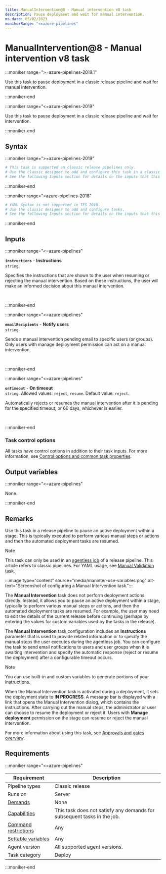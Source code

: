 ```yaml
---
title: ManualIntervention@8 - Manual intervention v8 task
description: Pause deployment and wait for manual intervention.
ms.date: 05/02/2023
monikerRange: "<=azure-pipelines"
---
```


# ManualIntervention@8 - Manual intervention v8 task

<!-- :::description::: -->
:::moniker range=">=azure-pipelines-2019.1"

<!-- :::editable-content name="description"::: -->
Use this task to pause deployment in a classic release pipeline and wait for manual intervention.
<!-- :::editable-content-end::: -->

:::moniker-end

:::moniker range="<=azure-pipelines-2019"

<!-- :::editable-content name="description"::: -->
Use this task to pause deployment in a classic release pipeline and wait for intervention.
<!-- :::editable-content-end::: -->

:::moniker-end
<!-- :::description-end::: -->

<!-- :::syntax::: -->
## Syntax

:::moniker range=">=azure-pipelines-2019"

```yaml
# This task is supported on classic release pipelines only.
# Use the classic designer to add and configure this task in a classic release pipeline.
# See the following Inputs section for details on the inputs that this task supports.
```

:::moniker-end

:::moniker range="=azure-pipelines-2018"

```yaml
# YAML Syntax is not supported in TFS 2018.
# Use the classic designer to add and configure tasks.
# See the following Inputs section for details on the inputs that this task supports.
```

:::moniker-end
<!-- :::syntax-end::: -->

<!-- :::inputs::: -->
## Inputs

<!-- :::item name="instructions"::: -->
:::moniker range="<=azure-pipelines"

**`instructions`** - **Instructions**<br>
`string`.<br>
<!-- :::editable-content name="helpMarkDown"::: -->
Specifies the instructions that are shown to the user when resuming or rejecting the manual intervention. Based on these instructions, the user will make an informed decision about this manual intervention.
<!-- :::editable-content-end::: -->
<br>

:::moniker-end
<!-- :::item-end::: -->
<!-- :::item name="emailRecipients"::: -->
:::moniker range="<=azure-pipelines"

**`emailRecipients`** - **Notify users**<br>
`string`.<br>
<!-- :::editable-content name="helpMarkDown"::: -->
Sends a manual intervention pending email to specific users (or groups). Only users with manage deployment permission can act on a manual intervention.
<!-- :::editable-content-end::: -->
<br>

:::moniker-end
<!-- :::item-end::: -->
<!-- :::item name="onTimeout"::: -->
:::moniker range="<=azure-pipelines"

**`onTimeout`** - **On timeout**<br>
`string`. Allowed values: `reject`, `resume`. Default value: `reject`.<br>
<!-- :::editable-content name="helpMarkDown"::: -->
Automatically rejects or resumes the manual intervention after it is pending for the specified timeout, or 60 days, whichever is earlier.
<!-- :::editable-content-end::: -->
<br>

:::moniker-end
<!-- :::item-end::: -->

### Task control options

All tasks have control options in addition to their task inputs. For more information, see [Control options and common task properties](/azure/devops/pipelines/yaml-schema/steps-task#common-task-properties).
<!-- :::inputs-end::: -->

<!-- :::outputVariables::: -->
## Output variables

:::moniker range="<=azure-pipelines"

None.

:::moniker-end
<!-- :::outputVariables-end::: -->

<!-- :::remarks::: -->
<!-- :::editable-content name="remarks"::: -->
## Remarks

Use this task in a release pipeline to pause an active deployment within a stage. This is typically executed to perform various manual steps or actions and then the automated deployment tasks are resumed.

> [!NOTE]
> This task can only be used in an [agentless job](/azure/devops/pipelines/process/phases#server-jobs) of a release pipeline. This article refers to classic pipelines. For YAML usage, see [Manual Validation task](manual-validation-v0.md).

:::image type="content" source="media/maninter-use-variables.png" alt-text="Screenshot of configuring a Manual Intervention task.":::

The **Manual Intervention** task does not perform deployment actions directly. Instead, it allows you to pause an active deployment within a stage, typically to perform various manual steps or actions, and then the automated deployment tasks are resumed. For example, the user may
need to edit the details of the current release before continuing (perhaps by entering the values for custom variables used by the tasks in the release).

The **Manual Intervention** task configuration includes an **Instructions** parameter that is used to provide related information or to specify the manual steps the user executes during the agentless job. You can configure the task to send email notifications to users and user groups when it is awaiting intervention and specify the automatic response (reject or resume the deployment) after a configurable timeout occurs.

> [!NOTE]
> You can use built-in and custom variables to generate portions of your instructions.

When the Manual Intervention task is activated during a deployment, it sets the deployment state to **IN PROGRESS**. A message bar is displayed with a link that opens the Manual Intervention dialog, which contains the instructions. After carrying out the manual steps, the administrator or user can choose to resume the deployment or reject it. Users with **Manage deployment** permission on the stage can resume or reject the manual intervention.

For more information about using this task, see [Approvals and gates overview](/azure/devops/pipelines/release/approvals/).
<!-- :::editable-content-end::: -->
<!-- :::remarks-end::: -->

<!-- :::examples::: -->
<!-- :::editable-content name="examples"::: -->
<!-- :::editable-content-end::: -->
<!-- :::examples-end::: -->

<!-- :::properties::: -->
## Requirements

:::moniker range="<=azure-pipelines"

| Requirement | Description |
|-------------|-------------|
| Pipeline types | Classic release |
| Runs on | Server |
| [Demands](/azure/devops/pipelines/process/demands) | None |
| [Capabilities](/azure/devops/pipelines/agents/agents#capabilities) | This task does not satisfy any demands for subsequent tasks in the job. |
| [Command restrictions](/azure/devops/pipelines/security/templates#agent-logging-command-restrictions) | Any |
| [Settable variables](/azure/devops/pipelines/security/templates#agent-logging-command-restrictions) | Any |
| Agent version | All supported agent versions. |
| Task category | Deploy |

:::moniker-end
<!-- :::properties-end::: -->

<!-- :::see-also::: -->
<!-- :::editable-content name="seeAlso"::: -->
<!-- :::editable-content-end::: -->
<!-- :::see-also-end::: -->
